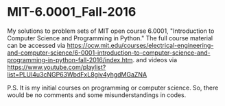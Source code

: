 # MIT-6.0001_Fall-2016
My solutions to problem sets of MIT open course 6.0001, "Introduction to Computer Science and Programming in Python." The full course material can be accessed via https://ocw.mit.edu/courses/electrical-engineering-and-computer-science/6-0001-introduction-to-computer-science-and-programming-in-python-fall-2016/index.htm. and videos via https://www.youtube.com/playlist?list=PLUl4u3cNGP63WbdFxL8giv4yhgdMGaZNA

P.S. It is my initial courses on programming or computer science. So, there would be no comments and some misunderstandings in codes.
